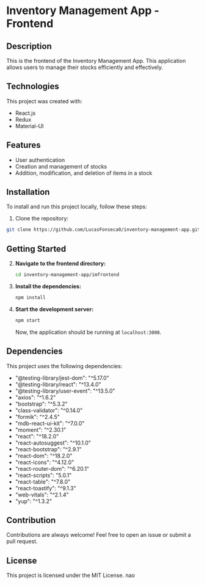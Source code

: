 # Inventory Management App - Frontend

## Description

This is the frontend of the Inventory Management App. This application allows users to manage their stocks efficiently and effectively.

## Technologies

This project was created with:

- React.js
- Redux
- Material-UI

## Features

- User authentication
- Creation and management of stocks
- Addition, modification, and deletion of items in a stock

## Installation

To install and run this project locally, follow these steps:

1. Clone the repository:

```bash
git clone https://github.com/LucasFonseca0/inventory-management-app.git
```



## Getting Started

2. **Navigate to the frontend directory:**
    ```bash
    cd inventory-management-app/imfrontend
    ```

3. **Install the dependencies:**
    ```bash
    npm install
    ```

4. **Start the development server:**
    ```bash
    npm start
    ```
    Now, the application should be running at `localhost:3000`.

## Dependencies

This project uses the following dependencies:

- "@testing-library/jest-dom": "^5.17.0"
- "@testing-library/react": "^13.4.0"
- "@testing-library/user-event": "^13.5.0"
- "axios": "^1.6.2"
- "bootstrap": "^5.3.2"
- "class-validator": "^0.14.0"
- "formik": "^2.4.5"
- "mdb-react-ui-kit": "^7.0.0"
- "moment": "^2.30.1"
- "react": "^18.2.0"
- "react-autosuggest": "^10.1.0"
- "react-bootstrap": "^2.9.1"
- "react-dom": "^18.2.0"
- "react-icons": "^4.12.0"
- "react-router-dom": "^6.20.1"
- "react-scripts": "5.0.1"
- "react-table": "^7.8.0"
- "react-toastify": "^9.1.3"
- "web-vitals": "^2.1.4"
- "yup": "^1.3.2"

## Contribution

Contributions are always welcome! Feel free to open an issue or submit a pull request.

## License

This project is licensed under the MIT License.
nao



